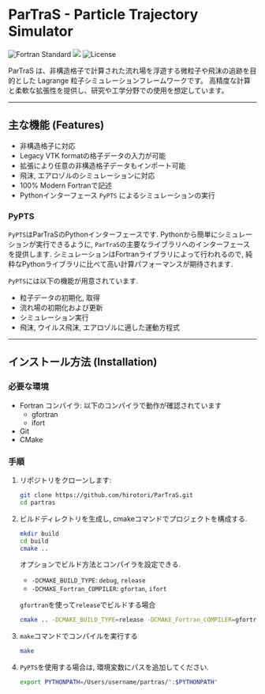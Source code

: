 # ParTraS - Particle Trajectory Simulator

![Fortran Standard](https://img.shields.io/badge/Fortran-2008%2F2018-blue)
<img src="https://img.shields.io/badge/-Python-F9DC3E.svg?logo=python&style=flat">
![License](https://img.shields.io/github/license/hirotori/ParTraS)

ParTraS は、非構造格子で計算された流れ場を浮遊する微粒子や飛沫の追跡を目的とした Lagrange 粒子シミュレーションフレームワークです。
高精度な計算と柔軟な拡張性を提供し、研究や工学分野での使用を想定しています。

---

## 主な機能 (Features)

- 非構造格子に対応
- Legacy VTK formatの格子データの入力が可能
- 拡張により任意の非構造格子データもインポート可能
- 飛沫, エアロゾルのシミュレーションに対応
- 100% Modern Fortranで記述
- Pythonインターフェース `PyPTS` によるシミュレーションの実行

### PyPTS

`PyPTS`はParTraSのPythonインターフェースです. Pythonから簡単にシミュレーションが実行できるように, `ParTraS`の主要なライブラリへのインターフェースを提供します. シミュレーションはFortranライブラリによって行われるので, 純粋なPythonライブラリに比べて高い計算パフォーマンスが期待されます. 

`PyPTS`には以下の機能が用意されています. 
- 粒子データの初期化, 取得
- 流れ場の初期化および更新
- シミュレーション実行
- 飛沫, ウイルス飛沫, エアロゾルに適した運動方程式


---

## インストール方法 (Installation)

### 必要な環境
- Fortran コンパイラ: 以下のコンパイラで動作が確認されています
  - gfortran
  - ifort
- Git
- CMake

### 手順
1. リポジトリをクローンします:
   ```bash
   git clone https://github.com/hirotori/ParTraS.git
   cd partras
   ```
2. ビルドディレクトリを生成し, cmakeコマンドでプロジェクトを構成する. 
   ```bash
   mkdir build
   cd build
   cmake ..
   ```
   オプションでビルド方法とコンパイラを設定できる. 
   - `-DCMAKE_BUILD_TYPE`: `debug`, `release`
   - `-DCMAKE_Fortran_COMPILER`: `gfortan`, `ifort`

    `gfortran`を使って`release`でビルドする場合
    ```bash
   cmake .. -DCMAKE_BUILD_TYPE=release -DCMAKE_Fortran_COMPILER=gfortran
    
    ```


3. `make`コマンドでコンパイルを実行する
   ```bash
   make
   ```

4. `PyPTS`を使用する場合は, 環境変数にパスを追加してください. 
   
   ```bash
   export PYTHONPATH=/Users/username/partras/":$PYTHONPATH"
   ```